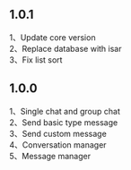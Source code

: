 ## 1.0.1

1、Update core version </br>
2、Replace database with isar </br>
3、Fix list sort </br>

## 1.0.0

1、Single chat and group chat </br>
2、Send basic type message </br>
3、Send custom message </br>
4、Conversation manager </br>
5、Message manager </br>
